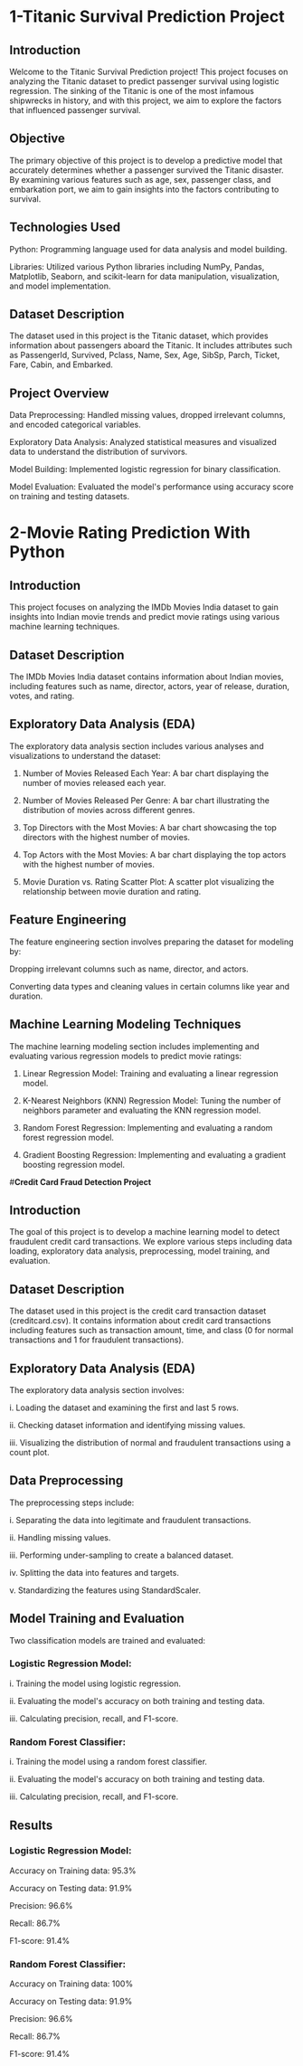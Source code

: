 # **1-Titanic Survival Prediction Project**

## **Introduction**

Welcome to the Titanic Survival Prediction project! This project focuses on analyzing the Titanic dataset to predict passenger survival using logistic regression. The sinking of the Titanic is one of the most infamous shipwrecks in history, and with this project, we aim to explore the factors that influenced passenger survival.

## **Objective**

The primary objective of this project is to develop a predictive model that accurately determines whether a passenger survived the Titanic disaster. By examining various features such as age, sex, passenger class, and embarkation port, we aim to gain insights into the factors contributing to survival.

## **Technologies Used**

Python: Programming language used for data analysis and model building.

Libraries: Utilized various Python libraries including NumPy, Pandas, Matplotlib, Seaborn, and scikit-learn for data manipulation, visualization, and model implementation.

## **Dataset Description**

The dataset used in this project is the Titanic dataset, which provides information about passengers aboard the Titanic. It includes attributes such as PassengerId, Survived, Pclass, Name, Sex, Age, SibSp, Parch, Ticket, Fare, Cabin, and Embarked.

## **Project Overview**
Data Preprocessing: Handled missing values, dropped irrelevant columns, and encoded categorical variables.

Exploratory Data Analysis: Analyzed statistical measures and visualized data to understand the distribution of survivors.

Model Building: Implemented logistic regression for binary classification.

Model Evaluation: Evaluated the model's performance using accuracy score on training and testing datasets.





 
# **2-Movie Rating Prediction With Python**

## **Introduction**

This project focuses on analyzing the IMDb Movies India dataset to gain insights into Indian movie trends and predict movie ratings using various machine learning techniques.

## **Dataset Description**

The IMDb Movies India dataset contains information about Indian movies, including features such as name, director, actors, year of release, duration, votes, and rating.

## **Exploratory Data Analysis (EDA)**

The exploratory data analysis section includes various analyses and visualizations to understand the dataset:

1. Number of Movies Released Each Year: A bar chart displaying the number of movies released each year.

2. Number of Movies Released Per Genre: A bar chart illustrating the distribution of movies across different genres.

3. Top Directors with the Most Movies: A bar chart showcasing the top directors with the highest number of movies.

4. Top Actors with the Most Movies: A bar chart displaying the top actors with the highest number of movies.

5. Movie Duration vs. Rating Scatter Plot: A scatter plot visualizing the relationship between movie duration and rating.

## **Feature Engineering**

The feature engineering section involves preparing the dataset for modeling by:

Dropping irrelevant columns such as name, director, and actors.

Converting data types and cleaning values in certain columns like year and duration.

## **Machine Learning Modeling Techniques**

The machine learning modeling section includes implementing and evaluating various regression models to predict movie ratings:

1. Linear Regression Model: Training and evaluating a linear regression model.

2. K-Nearest Neighbors (KNN) Regression Model: Tuning the number of neighbors parameter and evaluating the KNN regression model.

3. Random Forest Regression: Implementing and evaluating a random forest regression model.

4. Gradient Boosting Regression: Implementing and evaluating a gradient boosting regression model.




#**Credit Card Fraud Detection Project**

## **Introduction**

The goal of this project is to develop a machine learning model to detect fraudulent credit card transactions. We explore various steps including data loading, exploratory data analysis, preprocessing, model training, and evaluation.

## **Dataset Description**

The dataset used in this project is the credit card transaction dataset (creditcard.csv). It contains information about credit card transactions including features such as transaction amount, time, and class (0 for normal transactions and 1 for fraudulent transactions).

## **Exploratory Data Analysis (EDA)**

The exploratory data analysis section involves:

i. Loading the dataset and examining the first and last 5 rows.

ii. Checking dataset information and identifying missing values.

iii. Visualizing the distribution of normal and fraudulent transactions using a count plot.

## **Data Preprocessing**

The preprocessing steps include:

i. Separating the data into legitimate and fraudulent transactions.

ii. Handling missing values.

iii. Performing under-sampling to create a balanced dataset.

iv. Splitting the data into features and targets.

v. Standardizing the features using StandardScaler.


## **Model Training and Evaluation**

Two classification models are trained and evaluated:

### **Logistic Regression Model:**

i. Training the model using logistic regression.

ii. Evaluating the model's accuracy on both training and testing data.

iii. Calculating precision, recall, and F1-score.

### **Random Forest Classifier:**

i. Training the model using a random forest classifier.

ii. Evaluating the model's accuracy on both training and testing data.

iii. Calculating precision, recall, and F1-score.

## **Results**

### **Logistic Regression Model:**

Accuracy on Training data: 95.3%

Accuracy on Testing data: 91.9%

Precision: 96.6%

Recall: 86.7%

F1-score: 91.4%

### **Random Forest Classifier:**

Accuracy on Training data: 100%

Accuracy on Testing data: 91.9%

Precision: 96.6%

Recall: 86.7%

F1-score: 91.4%
   
